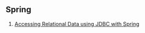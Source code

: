 ## Spring 

01. [Accessing Relational Data using JDBC with Spring](https://github.com/gabrielruiu/learn/tree/master/spring-jdbc)

